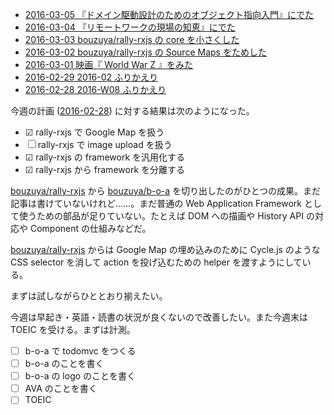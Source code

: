 - [2016-03-05 『ドメイン駆動設計のためのオブジェクト指向入門』にでた][2016-03-05]
- [2016-03-04 『リモートワークの現場の知恵』にでた][2016-03-04]
- [2016-03-03 bouzuya/rally-rxjs の core を小さくした][2016-03-03]
- [2016-03-02 bouzuya/rally-rxjs の Source Maps をためした][2016-03-02]
- [2016-03-01 映画『 World War Z 』をみた][2016-03-01]
- [2016-02-29 2016-02 ふりかえり][2016-02-29]
- [2016-02-28 2016-W08 ふりかえり][2016-02-28]

今週の計画 ([2016-02-28][]) に対する結果は次のようになった。

- ☑ rally-rxjs で Google Map を扱う
- ☐ rally-rxjs で image upload を扱う
- ☑ rally-rxjs の framework を汎用化する
- ☑ rally-rxjs から framework を分離する

[bouzuya/rally-rxjs][] から [bouzuya/b-o-a][] を切り出したのがひとつの成果。まだ記事は書けていないけれど……。まだ普通の Web Application Framework として使うための部品が足りていない。たとえば DOM への描画や History API の対応や Component の仕組みなどだ。

[bouzuya/rally-rxjs][] からは Google Map の埋め込みのために Cycle.js のような CSS selector を消して action を投げ込むための helper を渡すようにしている。

まずは試しながらひととおり揃えたい。

今週は早起き・英語・読書の状況が良くないので改善したい。また今週末は TOEIC を受ける。まずは計測。

- ☐ b-o-a で todomvc をつくる
- ☐ b-o-a のことを書く
- ☐ b-o-a の logo のことを書く
- ☐ AVA のことを書く
- ☐ TOEIC

[2016-02-28]: https://blog.bouzuya.net/2016/02/28/
[2016-02-29]: https://blog.bouzuya.net/2016/02/29/
[2016-03-01]: https://blog.bouzuya.net/2016/03/01/
[2016-03-02]: https://blog.bouzuya.net/2016/03/02/
[2016-03-03]: https://blog.bouzuya.net/2016/03/03/
[2016-03-04]: https://blog.bouzuya.net/2016/03/04/
[2016-03-05]: https://blog.bouzuya.net/2016/03/05/
[bouzuya/b-o-a]: https://github.com/bouzuya/b-o-a
[bouzuya/rally-rxjs]: https://github.com/bouzuya/rally-rxjs
